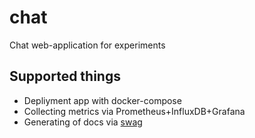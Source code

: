 # chat

Chat web-application for experiments

## Supported things

* Depliyment app with docker-compose
* Collecting metrics via Prometheus+InfluxDB+Grafana
* Generating of docs via [swag](https://github.com/swaggo/swag)